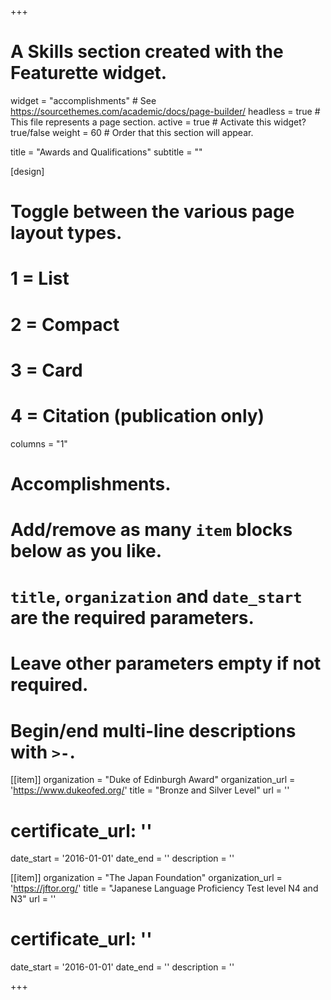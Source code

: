 +++
# A Skills section created with the Featurette widget.
widget = "accomplishments" # See https://sourcethemes.com/academic/docs/page-builder/
headless = true  # This file represents a page section.
active = true  # Activate this widget? true/false
weight = 60  # Order that this section will appear.

title = "Awards and Qualifications"
subtitle = ""

[design]
  # Toggle between the various page layout types.
  #   1 = List
  #   2 = Compact
  #   3 = Card
  #   4 = Citation (publication only)
 columns = "1"

# Accomplishments.
#   Add/remove as many `item` blocks below as you like.
#   `title`, `organization` and `date_start` are the required parameters.
#   Leave other parameters empty if not required.
#   Begin/end multi-line descriptions with `>-`.

[[item]]
  organization = "Duke of Edinburgh Award"
  organization_url = 'https://www.dukeofed.org/'
  title = "Bronze and Silver Level"
  url = ''
#  certificate_url: ''
  date_start = '2016-01-01'
  date_end = ''
  description =  ''
  
[[item]]
  organization = "The Japan Foundation"
  organization_url = 'https://jftor.org/'
  title = "Japanese Language Proficiency Test level N4 and N3"
  url = ''
#  certificate_url: ''
  date_start = '2016-01-01'
  date_end = ''
  description =  ''

+++

